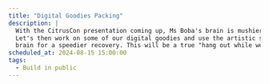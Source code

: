 ```yaml
---
title: "Digital Goodies Packing"
description: |
  With the CitrusCon presentation coming up, Ms Boba's brain is mushier than ever!
  Let's then work on some of our digital goodies and use the artistic side of our
  brain for a speedier recovery. This will be a true "hang out while we work" stream.
scheduled_at: 2024-08-15 15:00:00
tags:
  - Build in public
---
```

